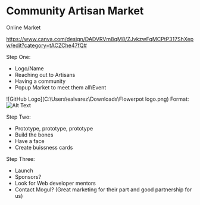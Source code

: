 # Community Artisan Market

Online Market

https://www.canva.com/design/DADVRVm8qM8/ZJvkzwFqMCPtP317ShXepw/edit?category=tACZChe47fQ#


Step One:

- Logo/Name
- Reaching out to Artisans
- Having a community
- Popup Market to meet them all\Event

![GitHub Logo](C:\Users\ealvarez\Downloads\Flowerpot logo.png)
Format: ![Alt Text](url)


Step Two:

- Prototype, prototype, prototype
- Build the bones
- Have a face
- Create buissness cards

Step Three:

- Launch
- Sponsors? 
- Look for Web developer mentors
- Contact Mogul? (Great marketing for their part and good partnership for us)



